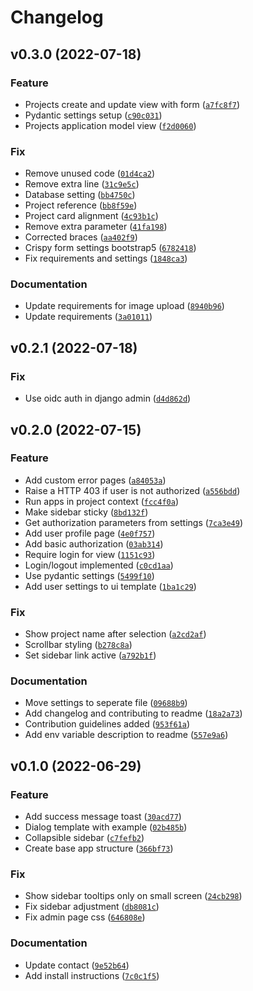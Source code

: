 # Changelog

<!--next-version-placeholder-->

## v0.3.0 (2022-07-18)
### Feature
* Projects create and update view with form ([`a7fc8f7`](https://github.com/N5GEH/n5geh.tools.entirety2/commit/a7fc8f70ea810099baeddda73d1a8b55750de3a8))
* Pydantic settings setup ([`c90c031`](https://github.com/N5GEH/n5geh.tools.entirety2/commit/c90c031e5cd85fb1659f6fd984be6259525bd1b9))
* Projects application model view ([`f2d0060`](https://github.com/N5GEH/n5geh.tools.entirety2/commit/f2d0060ce18658f52e8365773a7de841e2c973eb))

### Fix
* Remove unused code ([`01d4ca2`](https://github.com/N5GEH/n5geh.tools.entirety2/commit/01d4ca2a13ccd230c6be710ff34cb240eb375fb8))
* Remove extra line ([`31c9e5c`](https://github.com/N5GEH/n5geh.tools.entirety2/commit/31c9e5caba5832ce57579600d510bf2e95bc9cc4))
* Database setting ([`bb4750c`](https://github.com/N5GEH/n5geh.tools.entirety2/commit/bb4750c4ca31164cf216a9b73e68a2ad0745763f))
* Project reference ([`bb8f59e`](https://github.com/N5GEH/n5geh.tools.entirety2/commit/bb8f59e5a84eb71d6838437b3c86fc7a9057e61c))
* Project card alignment ([`4c93b1c`](https://github.com/N5GEH/n5geh.tools.entirety2/commit/4c93b1c1fad0a2a70fee4130699c37df85d633a2))
* Remove extra parameter ([`41fa198`](https://github.com/N5GEH/n5geh.tools.entirety2/commit/41fa198a6db9152ded33bd684c976d018177d8e9))
* Corrected braces ([`aa402f9`](https://github.com/N5GEH/n5geh.tools.entirety2/commit/aa402f92fd85a57b8b6d03981c9d1a2ba81be4b7))
* Crispy form settings bootstrap5 ([`6782418`](https://github.com/N5GEH/n5geh.tools.entirety2/commit/678241889b7e0360a1413dfa50d27b25c658df5c))
* Fix requirements and settings ([`1848ca3`](https://github.com/N5GEH/n5geh.tools.entirety2/commit/1848ca32b2df9b87515b074fdb8d4f8705f7018c))

### Documentation
* Update requirements for image upload ([`8940b96`](https://github.com/N5GEH/n5geh.tools.entirety2/commit/8940b96c20e53dc72408a46b9900392857e229c1))
* Update requirements ([`3a01011`](https://github.com/N5GEH/n5geh.tools.entirety2/commit/3a010116cd25210a3e375c7e02a91ab10f651cf4))

## v0.2.1 (2022-07-18)
### Fix
* Use oidc auth in django admin ([`d4d862d`](https://github.com/N5GEH/n5geh.tools.entirety2/commit/d4d862de39c808cb8b8a4d2a5744aca1679423c6))

## v0.2.0 (2022-07-15)
### Feature
* Add custom error pages ([`a84053a`](https://github.com/N5GEH/n5geh.tools.entirety2/commit/a84053a41948fde9dd9178c7d97a1e55c35dd4f5))
* Raise a HTTP 403 if user is not authorized ([`a556bdd`](https://github.com/N5GEH/n5geh.tools.entirety2/commit/a556bdd89bae486421ed1894e344a6f061db6282))
* Run apps in project context ([`fcc4f0a`](https://github.com/N5GEH/n5geh.tools.entirety2/commit/fcc4f0a6a8fd3c8e8da7ceb554a6e039969e1e04))
* Make sidebar sticky ([`8bd132f`](https://github.com/N5GEH/n5geh.tools.entirety2/commit/8bd132fede464380e7f62ac6a9526e8c03e6ef87))
* Get authorization parameters from settings ([`7ca3e49`](https://github.com/N5GEH/n5geh.tools.entirety2/commit/7ca3e49e0b75e689d24131c0acd17d1b7cfd8fa9))
* Add user profile page ([`4e0f757`](https://github.com/N5GEH/n5geh.tools.entirety2/commit/4e0f757a8b748cb88fc9437a56e3e60105866f6d))
* Add basic authorization ([`03ab314`](https://github.com/N5GEH/n5geh.tools.entirety2/commit/03ab3148e3746a1cefd25ea1d292b6fae0e70db0))
* Require login for view ([`1151c93`](https://github.com/N5GEH/n5geh.tools.entirety2/commit/1151c93ea9074ca17ebb6f695f3c9b5afe594812))
* Login/logout implemented ([`c0cd1aa`](https://github.com/N5GEH/n5geh.tools.entirety2/commit/c0cd1aa67662b253cd2a33da7ddfd71168a684da))
* Use pydantic settings ([`5499f10`](https://github.com/N5GEH/n5geh.tools.entirety2/commit/5499f10625cc02d77c36de2126b72df09ad78997))
* Add user settings to ui template ([`1ba1c29`](https://github.com/N5GEH/n5geh.tools.entirety2/commit/1ba1c29c461090f6f2ba20fbd4510b0520d16bc7))

### Fix
* Show project name after selection ([`a2cd2af`](https://github.com/N5GEH/n5geh.tools.entirety2/commit/a2cd2af31c8bab7b704a2e598ecc279ce46074a6))
* Scrollbar styling ([`b278c8a`](https://github.com/N5GEH/n5geh.tools.entirety2/commit/b278c8a8ca3bdd7b667aacb139f47323abcc412d))
* Set sidebar link active ([`a792b1f`](https://github.com/N5GEH/n5geh.tools.entirety2/commit/a792b1f6eda3c771ff834c752c9216f4bf8bde96))

### Documentation
* Move settings to seperate file ([`09688b9`](https://github.com/N5GEH/n5geh.tools.entirety2/commit/09688b909253012788dbabb61bcc247e5818ddb6))
* Add changelog and contributing to readme ([`18a2a73`](https://github.com/N5GEH/n5geh.tools.entirety2/commit/18a2a73012117707f60120624d516a0e4f3d1aa8))
* Contribution guidelines added ([`953f61a`](https://github.com/N5GEH/n5geh.tools.entirety2/commit/953f61a6e77f1099a56b66866ac44ca94e1cfbc3))
* Add env variable description to readme ([`557e9a6`](https://github.com/N5GEH/n5geh.tools.entirety2/commit/557e9a672f4294fe06b64da0ac0a8e84a81d41e7))

## v0.1.0 (2022-06-29)
### Feature
* Add success message toast ([`30acd77`](https://github.com/N5GEH/n5geh.tools.entirety2/commit/30acd77dc0d2e7f6c0744c1fceaf750c21d76d4f))
* Dialog template with example ([`02b485b`](https://github.com/N5GEH/n5geh.tools.entirety2/commit/02b485b1f28650b03bea0e399d0a2950ff1703c5))
* Collapsible sidebar ([`c7fefb2`](https://github.com/N5GEH/n5geh.tools.entirety2/commit/c7fefb2c2b67f033db534005d294d7c3a70a015b))
* Create base app structure ([`366bf73`](https://github.com/N5GEH/n5geh.tools.entirety2/commit/366bf7332a2eddccada6f28aa16af34a7ab3191a))

### Fix
* Show sidebar tooltips only on small screen ([`24cb298`](https://github.com/N5GEH/n5geh.tools.entirety2/commit/24cb29812284a09426dfea079b72b86cfdd1c4f7))
* Fix sidebar adjustment ([`db8081c`](https://github.com/N5GEH/n5geh.tools.entirety2/commit/db8081cd504629bca3c7644267837a336e103f53))
* Fix admin page css ([`646808e`](https://github.com/N5GEH/n5geh.tools.entirety2/commit/646808efbbd603e273ca8351532770d49a61bd16))

### Documentation
* Update contact ([`9e52b64`](https://github.com/N5GEH/n5geh.tools.entirety2/commit/9e52b64c98a5684fca05bb5ca251229108b65982))
* Add install instructions ([`7c0c1f5`](https://github.com/N5GEH/n5geh.tools.entirety2/commit/7c0c1f50434059af190b70b80e3643619dd7eefe))

